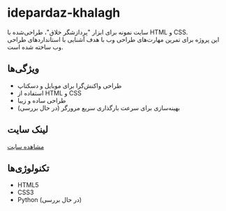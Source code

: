 # idepardaz-khalagh

سایت نمونه برای ابزار "پردازشگر خلاق"، طراحی‌شده با HTML و CSS.  
این پروژه برای تمرین مهارت‌های طراحی وب با هدف آشنایی با استانداردهای طراحی وب ساخته شده است.

## ویژگی‌ها
- طراحی واکنش‌گرا برای موبایل و دسکتاپ  
- استفاده از HTML و CSS  
- طراحی ساده و زیبا  
- بهینه‌سازی برای سرعت بارگذاری سریع مرورگر (در حال بررسی)

## لینک سایت
[مشاهده سایت](https://hojat1359.github.io/idepardaz-khalagh)

## تکنولوژی‌ها
- HTML5  
- CSS3  
- Python (در حال بررسی)
